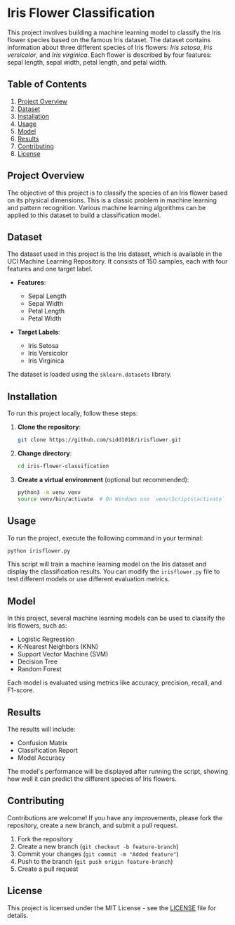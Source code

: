 # Iris Flower Classification

This project involves building a machine learning model to classify the Iris flower species based on the famous Iris dataset. The dataset contains information about three different species of Iris flowers: *Iris setosa*, *Iris versicolor*, and *Iris virginica*. Each flower is described by four features: sepal length, sepal width, petal length, and petal width.

## Table of Contents

1. [Project Overview](#project-overview)
2. [Dataset](#dataset)
3. [Installation](#installation)
4. [Usage](#usage)
5. [Model](#model)
6. [Results](#results)
7. [Contributing](#contributing)
8. [License](#license)

## Project Overview

The objective of this project is to classify the species of an Iris flower based on its physical dimensions. This is a classic problem in machine learning and pattern recognition. Various machine learning algorithms can be applied to this dataset to build a classification model.

## Dataset

The dataset used in this project is the Iris dataset, which is available in the UCI Machine Learning Repository. It consists of 150 samples, each with four features and one target label. 

- **Features**: 
  - Sepal Length
  - Sepal Width
  - Petal Length
  - Petal Width

- **Target Labels**: 
  - Iris Setosa
  - Iris Versicolor
  - Iris Virginica

The dataset is loaded using the `sklearn.datasets` library.

## Installation

To run this project locally, follow these steps:

1. **Clone the repository**:
   ```bash
   git clone https://github.com/sidd1018/irisflower.git
   ```

2. **Change directory**:
   ```bash
   cd iris-flower-classification
   ```

3. **Create a virtual environment** (optional but recommended):
   ```bash
   python3 -m venv venv
   source venv/bin/activate  # On Windows use `venv\Scripts\activate`
   ```



## Usage

To run the project, execute the following command in your terminal:

```bash
python irisflower.py
```

This script will train a machine learning model on the Iris dataset and display the classification results. You can modify the `irisflower.py` file to test different models or use different evaluation metrics.

## Model

In this project, several machine learning models can be used to classify the Iris flowers, such as:

- Logistic Regression
- K-Nearest Neighbors (KNN)
- Support Vector Machine (SVM)
- Decision Tree
- Random Forest

Each model is evaluated using metrics like accuracy, precision, recall, and F1-score.

## Results

The results will include:

- Confusion Matrix
- Classification Report
- Model Accuracy

The model's performance will be displayed after running the script, showing how well it can predict the different species of Iris flowers.

## Contributing

Contributions are welcome! If you have any improvements, please fork the repository, create a new branch, and submit a pull request.

1. Fork the repository
2. Create a new branch (`git checkout -b feature-branch`)
3. Commit your changes (`git commit -m "Added feature"`)
4. Push to the branch (`git push origin feature-branch`)
5. Create a pull request

## License

This project is licensed under the MIT License - see the [LICENSE](LICENSE) file for details.
